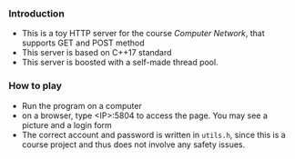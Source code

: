 ### Introduction
- This is a toy HTTP server for the course *Computer Network*, that supports GET and POST method
- This server is based on C++17 standard
- This server is boosted with a self-made thread pool.

### How to play
- Run the program on a computer
- on a browser, type \<IP\>:5804 to access the page. You may see a picture and a login form
- The correct account and password is written in ```utils.h```, since this is a course project and thus does not involve any safety issues.
